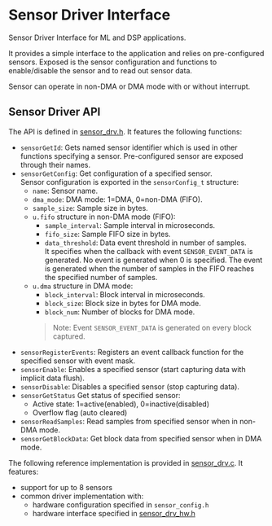 # Sensor Driver Interface

Sensor Driver Interface for ML and DSP applications.  

It provides a simple interface to the application and relies on pre-configured sensors. 
Exposed is the sensor configuration and functions to enable/disable the sensor and to read out sensor data.  

Sensor can operate in non-DMA or DMA mode with or without interrupt.

## Sensor Driver API

The API is defined in [sensor_drv.h](include/sensor_drv.h). It features the following functions:
- `sensorGetId`: Gets named sensor identifier which is used in other functions specifying a sensor. 
  Pre-configured sensor are exposed through their names.
- `sensorGetConfig`: Get configuration of a specified sensor.  
  Sensor configuration is exported in the `sensorConfig_t` structure:
  - `name`: Sensor name.
  - `dma_mode`: DMA mode: 1=DMA, 0=non-DMA (FIFO).
  - `sample_size`: Sample size in bytes.
  - `u.fifo` structure in non-DMA mode (FIFO):
    - `sample_interval`: Sample interval in microseconds.
    - `fifo_size`: Sample FIFO size in bytes.
    - `data_threshold`: Data event threshold in number of samples.  
      It specifies when the callback with event `SENSOR_EVENT_DATA` is generated. 
      No event is generated when 0 is specified. 
      The event is generated when the number of samples in the FIFO 
      reaches the specified number of samples. 
  - `u.dma` structure in DMA mode:
    - `block_interval`: Block interval in microseconds.
    - `block_size`: Block size in bytes for DMA mode.
    - `block_num`: Number of blocks for DMA mode.
    >Note: Event `SENSOR_EVENT_DATA` is generated on every block captured.
- `sensorRegisterEvents`: Registers an event callback function for the specified sensor with event mask.
- `sensorEnable`: Enables a specified sensor (start capturing data with implicit data flush).
- `sensorDisable`: Disables a specified sensor (stop capturing data).
- `sensorGetStatus` Get status of specified sensor:
  - Active state: 1=active(enabled), 0=inactive(disabled)
  - Overflow flag (auto cleared)
- `sensorReadSamples`: Read samples from specified sensor when in non-DMA mode.
- `sensorGetBlockData`: Get block data from specified sensor when in DMA mode.

The following reference implementation is provided in [sensor_drv.c](source/sensor_drv.c). 
It features:
- support for up to 8 sensors
- common driver implementation with:
  - hardware configuration specified in `sensor_config.h`
  - hardware interface specified in [sensor_drv_hw.h](include/sensor_drv_hw.h)
